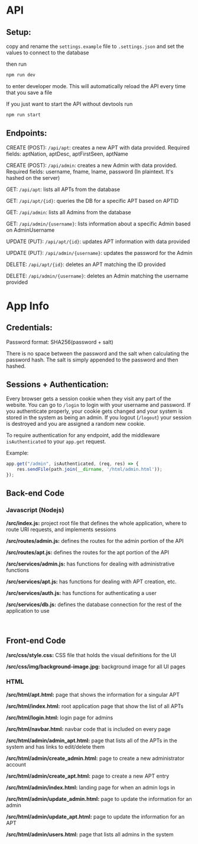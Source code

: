 # API

## Setup:
copy and rename the `settings.example` file to `.settings.json` and set the values to connect to the database

then run 
```bash
npm run dev
```
to enter developer mode. This will automatically reload the API every time that you save a file

If you just want to start the API without devtools run
```bash
npm run start
```

## Endpoints:
CREATE (POST): `/api/apt`: creates a new APT with data provided. Required fields: aptNation, aptDesc, aptFirstSeen, aptName

CREATE (POST): `/api/admin`: creates a new Admin with data provided. Required fields: username, fname, lname, password (In plaintext. It's hashed on the server)

GET: `/api/apt`: lists all APTs from the database

GET: `/api/apt/{id}`: queries the DB for a specific APT based on APTID

GET: `/api/admin`: lists all Admins from the database

GET: `/api/admin/{username}`: lists information about a specific Admin based on AdminUsername

UPDATE (PUT): `/api/apt/{id}`: updates APT information with data provided

UPDATE (PUT): `/api/admin/{username}`: updates the password for the Admin

DELETE: `/api/apt/{id}`: deletes an APT matching the ID provided

DELETE: `/api/admin/{username}`: deletes an Admin matching the username provided


# App Info

## Credentials:
Password format: SHA256(password + salt)

There is no space between the password and the salt when calculating the password hash. The salt is simply appended to the password and then hashed.

## Sessions + Authentication:
Every browser gets a session cookie when they visit any part of the website. You can go to `/login` to login with your username and password. If you authenticate properly, your cookie gets changed and your system is stored in the system as being an admin. If you logout (`/logout`) your session is destroyed and you are assigned a random new cookie.

To require authentication for any endpoint, add the middleware `isAuthenticated` to your `app.get` request.

Example:
```javascript
app.get("/admin", isAuthenticated, (req, res) => {
    res.sendFile(path.join(__dirname, '/html/admin.html'));
});

```
## Back-end Code

### Javascript (Nodejs)

**/src/index.js:** project root file that defines the whole application, where to route URI requests, and implements sessions

**/src/routes/admin.js:** defines the routes for the admin portion of the API

**/src/routes/apt.js:** defines the routes for the apt portion of the API

**/src/services/admin.js:** has functions for dealing with administrative functions

**/src/services/apt.js:** has functions for dealing with APT creation, etc.

**/src/services/auth.js:** has functions for authenticating a user

**/src/services/db.js:** defines the database connection for the rest of the application to use

<br>

## Front-end Code

**/src/css/style.css:** CSS file that holds the visual definitions for the UI

**/src/css/img/background-image.jpg:** background image for all UI pages

### HTML

**/src/html/apt.html:** page that shows the information for a singular APT

**/src/html/index.html:** root application page that show the list of all APTs

**/src/html/login.html:** login page for admins

**/src/html/navbar.html:** navbar code that is included on every page

**/src/html/admin/admin_apt.html:** page that lists all of the APTs in the system and has links to edit/delete them

**/src/html/admin/create_admin.html:** page to create a new administrator account

**/src/html/admin/create_apt.html:** page to create a new APT entry

**/src/html/admin/index.html:** landing page for when an admin logs in

**/src/html/admin/update_admin.html:** page to update the information for an admin

**/src/html/admin/update_apt.html:** page to update the information for an APT

**/src/html/admin/users.html:** page that lists all admins in the system
